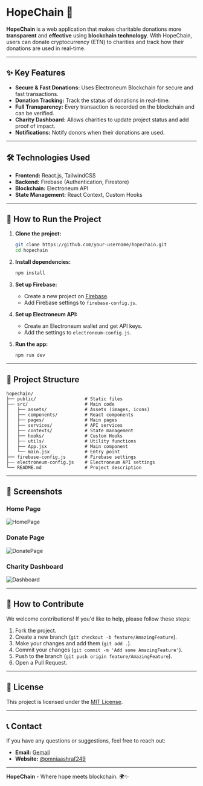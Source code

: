 
# HopeChain 🌟

**HopeChain** is a web application that makes charitable donations more **transparent** and **effective** using **blockchain technology**. With HopeChain, users can donate cryptocurrency (ETN) to charities and track how their donations are used in real-time.

---

## ✨ Key Features

- **Secure & Fast Donations:** Uses Electroneum Blockchain for secure and fast transactions.
- **Donation Tracking:** Track the status of donations in real-time.
- **Full Transparency:** Every transaction is recorded on the blockchain and can be verified.
- **Charity Dashboard:** Allows charities to update project status and add proof of impact.
- **Notifications:** Notify donors when their donations are used.

---

## 🛠️ Technologies Used

- **Frontend:** React.js, TailwindCSS
- **Backend:** Firebase (Authentication, Firestore)
- **Blockchain:** Electroneum API
- **State Management:** React Context, Custom Hooks

---

## 🚀 How to Run the Project

1. **Clone the project:**
   ```bash
   git clone https://github.com/your-username/hopechain.git
   cd hopechain
   ```

2. **Install dependencies:**
   ```bash
   npm install
   ```

3. **Set up Firebase:**
   - Create a new project on [Firebase](https://firebase.google.com/).
   - Add Firebase settings to `firebase-config.js`.

4. **Set up Electroneum API:**
   - Create an Electroneum wallet and get API keys.
   - Add the settings to `electroneum-config.js`.

5. **Run the app:**
   ```bash
   npm run dev
   ```

---

## 📂 Project Structure

```
hopechain/
├── public/                  # Static files
├── src/                     # Main code
│   ├── assets/              # Assets (images, icons)
│   ├── components/          # React components
│   ├── pages/               # Main pages
│   ├── services/            # API services
│   ├── contexts/            # State management
│   ├── hooks/               # Custom Hooks
│   ├── utils/               # Utility functions
│   ├── App.jsx              # Main component
│   └── main.jsx             # Entry point
├── firebase-config.js       # Firebase settings
├── electroneum-config.js    # Electroneum API settings
└── README.md                # Project description
```

---

## 📸 Screenshots

### Home Page
![HomePage](src/assets/images/homepage.png)

### Donate Page
![DonatePage](src/assets/images/donatepage.png)

### Charity Dashboard
![Dashboard](src/assets/images/dashboard.png)

---

## 🤝 How to Contribute

We welcome contributions! If you'd like to help, please follow these steps:

1. Fork the project.
2. Create a new branch (`git checkout -b feature/AmazingFeature`).
3. Make your changes and add them (`git add .`).
4. Commit your changes (`git commit -m 'Add some AmazingFeature'`).
5. Push to the branch (`git push origin feature/AmazingFeature`).
6. Open a Pull Request.

---

## 📜 License

This project is licensed under the [MIT License](LICENSE).

---

## 📞 Contact

If you have any questions or suggestions, feel free to reach out:

- **Email:** [Gemail](omniaashraf249@gmail.com)
- **Website:** [@omniaashraf249](https://linktr.ee/omniaashraf249)

---

**HopeChain** - Where hope meets blockchain. 🌍✨
